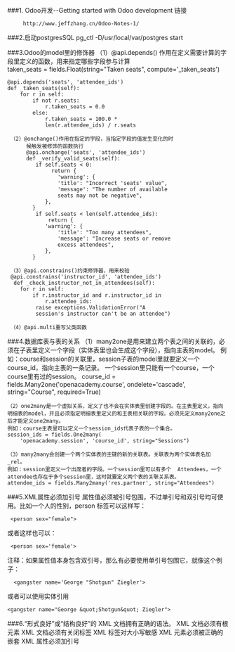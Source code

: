 
###1. Odoo开发--Getting started with Odoo development  链接

         http://www.jeffzhang.cn/Odoo-Notes-1/
         
 
###2.启动postgresSQL
       pg_ctl -D/usr/local/var/postgres start
       
       
     
###3.Odoo的model里的修饰器
    （1）@api.depends()  作用在定义需要计算的字段里定义的函数，用来指定哪些字段参与计算    
     taken_seats = fields.Float(string="Taken seats", compute='_taken_seats')
 
    @api.depends('seats', 'attendee_ids')
    def _taken_seats(self):
        for r in self:
            if not r.seats:
                r.taken_seats = 0.0
            else:
                r.taken_seats = 100.0 *   
                len(r.attendee_ids) / r.seats
         
     （2）@onchange()作用在指定的字段，当指定字段的值发生变化的时
          候触发被修饰的函数执行
          @api.onchange('seats', 'attendee_ids')
          def _verify_valid_seats(self):
             if self.seats < 0:
                  return {
                    'warning': {
                    'title': "Incorrect 'seats' value",
                    'message': "The number of available    
                    seats may not be negative",
                },
            }
             if self.seats < len(self.attendee_ids):
                 return {
                'warning': {
                    'title': "Too many attendees",
                    'message': "Increase seats or remove 
                    excess attendees",
                },
            }
            
     （3）@api.constrains()约束修饰器，用来校验
     @api.constrains('instructor_id', 'attendee_ids')
      def _check_instructor_not_in_attendees(self):
        for r in self:
            if r.instructor_id and r.instructor_id in 
            	r.attendee_ids:
             raise exceptions.ValidationError("A 
             session's instructor can't be an attendee")
 
     （4）@api.multi重写父类函数
     
###4.数据库表与表的关系
	（1）many2one是用来建立两个表之间的关联的，必须在子表里定义一个字段（实体表里也会生成这个字段），指向主表的model。
    例如：course和session的关联里，session子表的model里就要定义一个course_id，指向主表的一条记录。
    一个session里只能有一个course，一个course里有过的session。
    course_id = fields.Many2one('openacademy.course',
    ondelete='cascade', string="Course", required=True)
 
    （2）one2many是一个虚拟关系，定义了也不会在实体表里创建字段的。在主表里定义，指向明细表的model，并且必须指定明细表里定义的和主表相关联的字段。必须先定义many2one之后才能定义one2many。
    例如：course主表里可以定义一个session_ids代表子表的一个集合。
    session_ids = fields.One2many(
        'openacademy.session', 'course_id', string="Sessions")
 
    （3）many2many会创建一个两个实体表的主键的新的关联表。关联表为两个实体表名加_rel。
    例如：session里定义一个出席者的字段。一个session里可以有多个  Attendees，一个attendee也存在于多个session里，这时就要定义两个表的关联关系表。
    attendee_ids = fields.Many2many('res.partner', string="Attendees")
###5.XML属性必须加引号
 属性值必须被引号包围，不过单引号和双引号均可使用。比如一个人的性别，person 标签可以这样写：
  
     <person sex="female"> 
 	   
或者这样也可以：
	    
	 <person sex='female'>
	 
注释：如果属性值本身包含双引号，那么有必要使用单引号包围它，就像这个例子：

      <gangster name='George "Shotgun" Ziegler'>
      
 或者可以使用实体引用
 
    <gangster name="George &quot;Shotgun&quot; Ziegler">
    
###6.“形式良好”或“结构良好”的 XML 文档拥有正确的语法。
     XML 文档必须有根元素
     XML 文档必须有关闭标签
     XML 标签对大小写敏感
     XML 元素必须被正确的嵌套
     XML 属性必须加引号
        
     